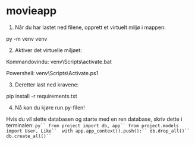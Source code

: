 # movieapp

1. Når du har lastet ned filene, opprett et virtuelt miljø i mappen:

py -m venv venv

2. Aktiver det virtuelle miljøet:

Kommandovindu:
venv\Scripts\activate.bat

Powershell:
venv\Scripts\Activate.ps1

3. Deretter last ned kravene:

pip install -r requirements.txt

4. Nå kan du kjøre run.py-filen!

Hvis du vil slette databasen og starte med en ren database, skriv dette i terminalen:
`
        py``
        from project import db, app``
        from project.models import User, Like`` 
        with app.app_context().push():``
            db.drop_all()``
            db.create_all()``
`
